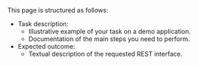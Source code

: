 

This page is structured as follows:

 * Task description:
    * Illustrative example of your task on a demo application.
    * Documentation of the main steps you need to perform.
 * Expected outcome:
    * Textual description of the requested REST interface.
